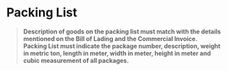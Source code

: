 # Packing List

> **Description of goods on the packing list must match with the details mentioned on the Bill of Lading and the Commercial Invoice. Packing List must indicate the package number, description, weight in metric ton, length in meter, width in meter, height in meter and cubic measurement of all packages.**

[  
](https://app.gitbook.com/@techlit-africa-1/s/lessons/~/drafts/-Lh9AIBUgeVea4rreqCI/primary/shipping-used-computers/master-bill-of-lading)

